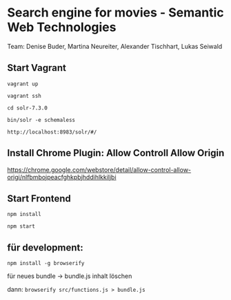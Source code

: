 # Search engine for movies - Semantic Web Technologies

Team: Denise Buder, Martina Neureiter, Alexander Tischhart, Lukas Seiwald

## Start Vagrant

```vagrant up```

```vagrant ssh```

```cd solr-7.3.0```

```bin/solr -e schemaless```

```http://localhost:8983/solr/#/ ```

## Install Chrome Plugin: Allow Controll Allow Origin

https://chrome.google.com/webstore/detail/allow-control-allow-origi/nlfbmbojpeacfghkpbjhddihlkkiljbi

## Start Frontend

```npm install```


```npm start```


## für development:
```npm install -g browserify```

für neues bundle -> 
bundle.js inhalt löschen

dann: ```browserify src/functions.js > bundle.js```

